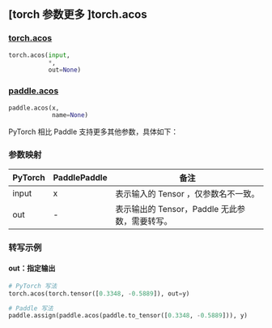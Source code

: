 ## [torch 参数更多 ]torch.acos

### [torch.acos](https://pytorch.org/docs/stable/generated/torch.acos.html?highlight=acos#torch.acos)

```python
torch.acos(input,
           *,
           out=None)
```

### [paddle.acos](https://www.paddlepaddle.org.cn/documentation/docs/zh/develop/api/paddle/acos_cn.html#acos)

```python
paddle.acos(x,
            name=None)
```

PyTorch 相比 Paddle 支持更多其他参数，具体如下：

### 参数映射

| PyTorch | PaddlePaddle | 备注                                                     |
| ------- | :----------- | -------------------------------------------------------- |
| input   | x            | 表示输入的 Tensor ，仅参数名不一致。                     |
| out     | -            | 表示输出的 Tensor，Paddle 无此参数，需要转写。 |

### 转写示例

#### out：指定输出

```python
# PyTorch 写法
torch.acos(torch.tensor([0.3348, -0.5889]), out=y)

# Paddle 写法
paddle.assign(paddle.acos(paddle.to_tensor([0.3348, -0.5889])), y)
```
